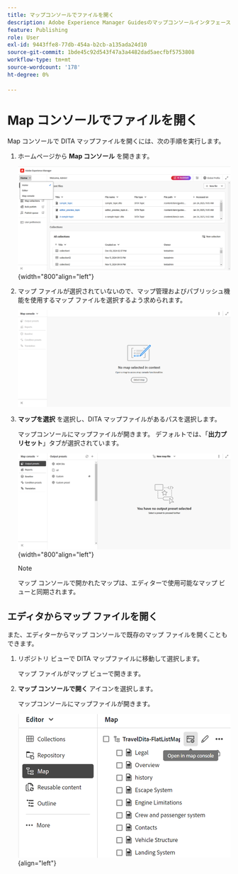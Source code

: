 ```yaml
---
title: マップコンソールでファイルを開く
description: Adobe Experience Manager Guidesのマップコンソールインタフェースで DITA マップファイルを開く方法について説明します。
feature: Publishing
role: User
exl-id: 9443ffe8-77db-454a-b2cb-a135ada24d10
source-git-commit: 1bde45c92d543f47a3a4482dad5aecfbf5753808
workflow-type: tm+mt
source-wordcount: '178'
ht-degree: 0%

---
```


# Map コンソールでファイルを開く

Map コンソールで DITA マップファイルを開くには、次の手順を実行します。

1. ホームページから **Map コンソール** を開きます。

   ![ 新しい ](images/map-console-home-page.png){width="800"align="left"}

2. マップ ファイルが選択されていないので、マップ管理およびパブリッシュ機能を使用するマップ ファイルを選択するよう求められます。

   ![ 新規 ](images/empty-screen-map-console.png)

3. **マップを選択** を選択し、DITA マップファイルがあるパスを選択します。

   マップコンソールにマップファイルが開きます。 デフォルトでは、「**出力プリセット**」タブが選択されています。

   ![ 新規 ](images/map-console-screen.png){width="800"align="left"}

   >[!NOTE]
   >
   >  マップ コンソールで開かれたマップは、エディターで使用可能なマップ ビューと同期されます。

## エディタからマップ ファイルを開く

また、エディターからマップ コンソールで既存のマップ ファイルを開くこともできます。

1. リポジトリ ビューで DITA マップファイルに移動して選択します。

   マップ ファイルがマップ ビューで開きます。

2. **マップ コンソールで開く** アイコンを選択します。

   マップコンソールにマップファイルが開きます。

   ![ 新しい ](images/map-console.png){align="left"}
